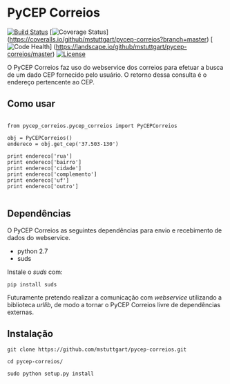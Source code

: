 # PyCEP Correios
[![Build Status](https://travis-ci.org/mstuttgart/pycep-correios.svg?branch=master)](https://travis-ci.org/mstuttgart/pycep-correios)
[![Coverage Status](https://coveralls.io/repos/github/mstuttgart/pycep-correios/badge.svg?branch=master)]
(https://coveralls.io/github/mstuttgart/pycep-correios?branch=master)
[![Code Health](https://landscape.io/github/mstuttgart/pycep-correios/master/landscape.svg?style=flat)]
(https://landscape.io/github/mstuttgart/pycep-correios/master)
[![License](https://img.shields.io/badge/license-MIT-blue.svg)](https://raw.githubusercontent.com/kefir500/ghstats/master/LICENSE)

O PyCEP Correios faz uso do webservice dos correios para efetuar a busca de um dado CEP fornecido pelo usuário. O retorno dessa consulta é o endereço pertencente ao CEP.

## Como usar

<pre lang="python"><code>
from pycep_correios.pycep_correios import PyCEPCorreios

obj = PyCEPCorreios()
endereco = obj.get_cep('37.503-130')

print endereco['rua']
print endereco['bairro']
print endereco['cidade']
print endereco['complemento']
print endereco['uf']
print endereco['outro']

</code></pre>

## Dependências
O PyCEP Correios as seguintes dependências para envio e recebimento de 
dados do webservice. 

* python 2.7
* suds

Instale o *suds* com:

`pip install suds`

Futuramente pretendo realizar a comunicação com *webservice* utilizando a biblioteca *urllib*,
de modo a tornar o PyCEP Correios livre de dependências externas.

## Instalação

`git clone https://github.com/mstuttgart/pycep-correios.git`

`cd pycep-correios/`

`sudo python setup.py install`

